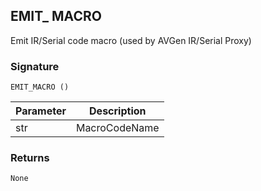 ## EMIT\_ MACRO

Emit IR/Serial code macro (used by AVGen IR/Serial Proxy)


### Signature

`EMIT_MACRO ()`


| Parameter | Description |
| --- | --- |
| str | MacroCodeName |


### Returns

`None`